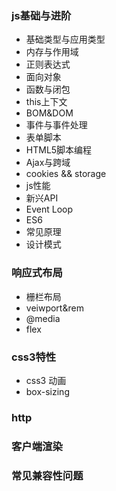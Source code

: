 ### js基础与进阶
 * 基础类型与应用类型
 * 内存与作用域
 * 正则表达式
 * 面向对象
 * 函数与闭包
 * this上下文
 * BOM&DOM
 * 事件与事件处理
 * 表单脚本
 * HTML5脚本编程
 * Ajax与跨域
 * cookies && storage
 * js性能
 * 新兴API
 * Event Loop
 * ES6
 * 常见原理
 * 设计模式


### 响应式布局
* 栅栏布局
* veiwport&rem
* @media
* flex

### css3特性
* css3 动画
* box-sizing

### http

### 客户端渲染

### 常见兼容性问题

